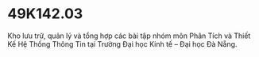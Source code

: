 # 49K142.03
Kho lưu trữ, quản lý và tổng hợp các bài tập nhóm môn Phân Tích và Thiết Kế Hệ Thống Thông Tin tại Trường Đại học Kinh tế – Đại học Đà Nẵng.
